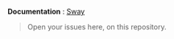 **Documentation** : [Sway](https://wiki.archcraft.io/docs/wayland-compositors/sway)

> Open your issues here, on this repository.
